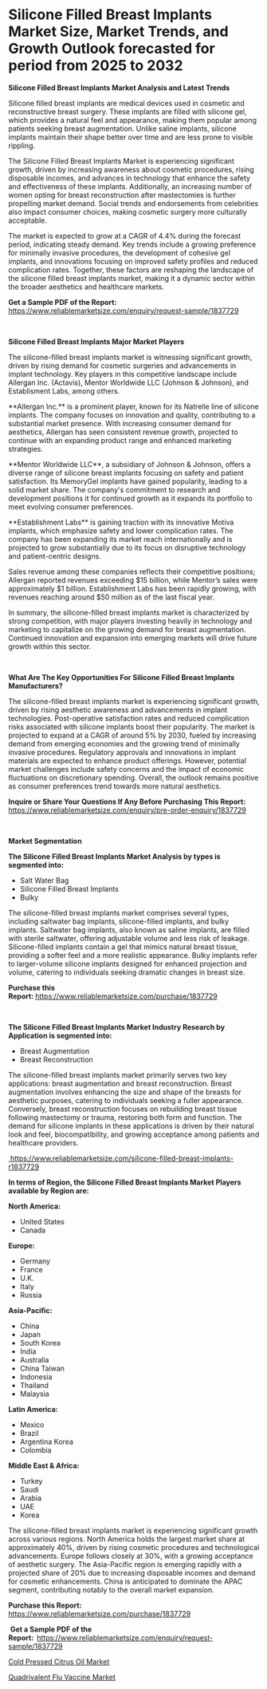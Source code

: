 <p><h1>Silicone Filled Breast Implants Market Size, Market Trends, and Growth Outlook forecasted for period from 2025 to 2032</h1></p><p><strong>Silicone Filled Breast Implants Market Analysis and Latest Trends</strong></p>
<p><p>Silicone filled breast implants are medical devices used in cosmetic and reconstructive breast surgery. These implants are filled with silicone gel, which provides a natural feel and appearance, making them popular among patients seeking breast augmentation. Unlike saline implants, silicone implants maintain their shape better over time and are less prone to visible rippling.</p><p>The Silicone Filled Breast Implants Market is experiencing significant growth, driven by increasing awareness about cosmetic procedures, rising disposable incomes, and advances in technology that enhance the safety and effectiveness of these implants. Additionally, an increasing number of women opting for breast reconstruction after mastectomies is further propelling market demand. Social trends and endorsements from celebrities also impact consumer choices, making cosmetic surgery more culturally acceptable.</p><p>The market is expected to grow at a CAGR of 4.4% during the forecast period, indicating steady demand. Key trends include a growing preference for minimally invasive procedures, the development of cohesive gel implants, and innovations focusing on improved safety profiles and reduced complication rates. Together, these factors are reshaping the landscape of the silicone filled breast implants market, making it a dynamic sector within the broader aesthetics and healthcare markets.</p></p>
<p><strong>Get a Sample PDF of the Report:&nbsp;</strong> <a href="https://www.reliablemarketsize.com/enquiry/request-sample/1837729?utm_campaign=1999&utm_medium=2&utm_source=Github&utm_content=ia&utm_term=08032025&utm_id=silicone-filled-breast-implants">https://www.reliablemarketsize.com/enquiry/request-sample/1837729</a></p>
<p>&nbsp;</p>
<p><strong>Silicone Filled Breast Implants Major Market Players</strong></p>
<p><p>The silicone-filled breast implants market is witnessing significant growth, driven by rising demand for cosmetic surgeries and advancements in implant technology. Key players in this competitive landscape include Allergan Inc. (Actavis), Mentor Worldwide LLC (Johnson & Johnson), and Establisment Labs, among others.</p><p>**Allergan Inc.** is a prominent player, known for its Natrelle line of silicone implants. The company focuses on innovation and quality, contributing to a substantial market presence. With increasing consumer demand for aesthetics, Allergan has seen consistent revenue growth, projected to continue with an expanding product range and enhanced marketing strategies.</p><p>**Mentor Worldwide LLC**, a subsidiary of Johnson & Johnson, offers a diverse range of silicone breast implants focusing on safety and patient satisfaction. Its MemoryGel implants have gained popularity, leading to a solid market share. The company's commitment to research and development positions it for continued growth as it expands its portfolio to meet evolving consumer preferences.</p><p>**Establishment Labs** is gaining traction with its innovative Motiva implants, which emphasize safety and lower complication rates. The company has been expanding its market reach internationally and is projected to grow substantially due to its focus on disruptive technology and patient-centric designs.</p><p>Sales revenue among these companies reflects their competitive positions; Allergan reported revenues exceeding $15 billion, while Mentor’s sales were approximately $1 billion. Establishment Labs has been rapidly growing, with revenues reaching around $50 million as of the last fiscal year.</p><p>In summary, the silicone-filled breast implants market is characterized by strong competition, with major players investing heavily in technology and marketing to capitalize on the growing demand for breast augmentation. Continued innovation and expansion into emerging markets will drive future growth within this sector.</p></p>
<p>&nbsp;</p>
<p><strong>What Are The Key Opportunities For Silicone Filled Breast Implants Manufacturers?</strong></p>
<p><p>The silicone-filled breast implants market is experiencing significant growth, driven by rising aesthetic awareness and advancements in implant technologies. Post-operative satisfaction rates and reduced complication risks associated with silicone implants boost their popularity. The market is projected to expand at a CAGR of around 5% by 2030, fueled by increasing demand from emerging economies and the growing trend of minimally invasive procedures. Regulatory approvals and innovations in implant materials are expected to enhance product offerings. However, potential market challenges include safety concerns and the impact of economic fluctuations on discretionary spending. Overall, the outlook remains positive as consumer preferences trend towards more natural aesthetics.</p></p>
<p><strong>Inquire or Share Your Questions If Any Before Purchasing This Report:</strong> <a href="https://www.reliablemarketsize.com/enquiry/pre-order-enquiry/1837729?utm_campaign=1999&utm_medium=2&utm_source=Github&utm_content=ia&utm_term=08032025&utm_id=silicone-filled-breast-implants">https://www.reliablemarketsize.com/enquiry/pre-order-enquiry/1837729</a></p>
<p>&nbsp;</p>
<p><strong>Market Segmentation</strong></p>
<p><strong>The Silicone Filled Breast Implants Market Analysis by types is segmented into:</strong></p>
<p><ul><li>Salt Water Bag</li><li>Silicone Filled Breast Implants</li><li>Bulky</li></ul></p>
<p><p>The silicone-filled breast implants market comprises several types, including saltwater bag implants, silicone-filled implants, and bulky implants. Saltwater bag implants, also known as saline implants, are filled with sterile saltwater, offering adjustable volume and less risk of leakage. Silicone-filled implants contain a gel that mimics natural breast tissue, providing a softer feel and a more realistic appearance. Bulky implants refer to larger-volume silicone implants designed for enhanced projection and volume, catering to individuals seeking dramatic changes in breast size.</p></p>
<p><strong>Purchase this Report:&nbsp;</strong><a href="https://www.reliablemarketsize.com/purchase/1837729?utm_campaign=1999&utm_medium=2&utm_source=Github&utm_content=ia&utm_term=08032025&utm_id=silicone-filled-breast-implants">https://www.reliablemarketsize.com/purchase/1837729</a></p>
<p>&nbsp;</p>
<p><strong>The Silicone Filled Breast Implants Market Industry Research by Application is segmented into:</strong></p>
<p><ul><li>Breast Augmentation</li><li>Breast Reconstruction</li></ul></p>
<p><p>The silicone-filled breast implants market primarily serves two key applications: breast augmentation and breast reconstruction. Breast augmentation involves enhancing the size and shape of the breasts for aesthetic purposes, catering to individuals seeking a fuller appearance. Conversely, breast reconstruction focuses on rebuilding breast tissue following mastectomy or trauma, restoring both form and function. The demand for silicone implants in these applications is driven by their natural look and feel, biocompatibility, and growing acceptance among patients and healthcare providers.</p></p>
<p><a href="https://www.reliablemarketsize.com/silicone-filled-breast-implants-r1837729?utm_campaign=1999&utm_medium=2&utm_source=Github&utm_content=ia&utm_term=08032025&utm_id=silicone-filled-breast-implants">&nbsp;https://www.reliablemarketsize.com/silicone-filled-breast-implants-r1837729</a></p>
<p><strong>In terms of Region, the Silicone Filled Breast Implants Market Players available by Region are:</strong></p>
<p>
    <p> <strong> North America: </strong>
        <ul>
            <li>United States</li>
            <li>Canada</li>
        </ul>
        </p> 
    <p> <strong> Europe: </strong>
        <ul>
            <li>Germany</li>
            <li>France</li>
            <li>U.K.</li>
            <li>Italy</li>
            <li>Russia</li>
        </ul>
        </p> 
    <p> <strong> Asia-Pacific: </strong>
        <ul>
            <li>China</li>
            <li>Japan</li>
            <li>South Korea</li>
            <li>India</li>
            <li>Australia</li>
            <li>China Taiwan</li>
            <li>Indonesia</li>
            <li>Thailand</li>
            <li>Malaysia</li>
        </ul>
        </p> 
    <p> <strong> Latin America: </strong>
        <ul>
            <li>Mexico</li>
            <li>Brazil</li>
            <li>Argentina Korea</li>
            <li>Colombia</li>
        </ul>
        </p> 
    <p> <strong> Middle East & Africa: </strong>
        <ul>
            <li>Turkey</li>
            <li>Saudi</li>
            <li>Arabia</li>
            <li>UAE</li>
            <li>Korea</li>
        </ul>
    </p>
    </p>
<p><p>The silicone-filled breast implants market is experiencing significant growth across various regions. North America holds the largest market share at approximately 40%, driven by rising cosmetic procedures and technological advancements. Europe follows closely at 30%, with a growing acceptance of aesthetic surgery. The Asia-Pacific region is emerging rapidly with a projected share of 20% due to increasing disposable incomes and demand for cosmetic enhancements. China is anticipated to dominate the APAC segment, contributing notably to the overall market expansion.</p></p>
<p><strong>Purchase this Report: </strong><a href="https://www.reliablemarketsize.com/purchase/1837729?utm_campaign=1999&utm_medium=2&utm_source=Github&utm_content=ia&utm_term=08032025&utm_id=silicone-filled-breast-implants">https://www.reliablemarketsize.com/purchase/1837729</a></p>
<p>&nbsp;<strong>Get a Sample PDF of the Report:&nbsp;&nbsp;</strong><a href="https://www.reliablemarketsize.com/enquiry/request-sample/1837729?utm_campaign=1999&utm_medium=2&utm_source=Github&utm_content=ia&utm_term=08032025&utm_id=silicone-filled-breast-implants">https://www.reliablemarketsize.com/enquiry/request-sample/1837729</a></p>
<p><strong></strong></p>
<p><p><a href="https://github.com/pizolina/Market-Research-Report-List-7/blob/main/cold-pressed-citrus-oil-market.md?utm_campaign=1999&utm_medium=2&utm_source=Github&utm_content=ia&utm_term=08032025&utm_id=silicone-filled-breast-implants">Cold Pressed Citrus Oil Market</a></p><p><a href="https://github.com/enieyfabius/Market-Research-Report-List-1/blob/main/quadrivalent-flu-vaccine-market.md?utm_campaign=1999&utm_medium=2&utm_source=Github&utm_content=ia&utm_term=08032025&utm_id=silicone-filled-breast-implants">Quadrivalent Flu Vaccine Market</a></p></p>